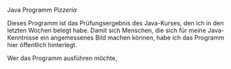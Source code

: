 Java Programm *Pizzeria*

Dieses Programm ist das Prüfungsergebnis des Java-Kurses, den ich in den letzten Wochen belegt habe.
Damit sich Menschen, die sich für meine Java-Kenntnisse ein angemessenes Bild machen können, habe ich das Programm hier öffentlich hinterlegt. 

Wer das Programm ausführen möchte,
